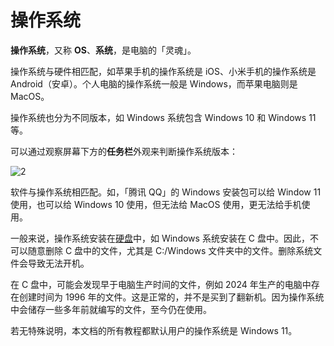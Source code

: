 # 操作系统

**操作系统**，又称 **OS**、**系统**，是电脑的「灵魂」。

操作系统与硬件相匹配，如苹果手机的操作系统是 iOS、小米手机的操作系统是 Android（安卓）。个人电脑的操作系统一般是 Windows，而苹果电脑则是 MacOS。

操作系统也分为不同版本，如 Windows 系统包含 Windows 10 和 Windows 11 等。

可以通过观察屏幕下方的**任务栏**外观来判断操作系统版本：

![2](/pic/different_os_taskbar.png)

软件与操作系统相匹配。如，「腾讯 QQ」的 Windows 安装包可以给 Window 11 使用，也可以给 Windows 10 使用，但无法给 MacOS 使用，更无法给手机使用。

一般来说，操作系统安装在[硬盘](#硬盘)中，如 Windows 系统安装在 C 盘中。因此，不可以随意删除 C 盘中的文件，尤其是 C:/Windows 文件夹中的文件。删除系统文件会导致无法开机。

在 C 盘中，可能会发现早于电脑生产时间的文件，例如 2024 年生产的电脑中存在创建时间为 1996 年的文件。这是正常的，并不是买到了翻新机。因为操作系统中会储存一些多年前就编写的文件，至今仍在使用。

若无特殊说明，本文档的所有教程都默认用户的操作系统是 Windows 11。
